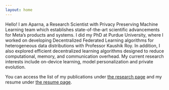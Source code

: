 ```yaml
---
layout: home
---
```


Hello! I am Aparna, a Research Scientist with Privacy Preserving Machine Learning team which establishes state-of-the-art scientific advancements for Meta’s products and systems. I did my PhD at Purdue University, where I worked on developing Decentralized Federated Learning algorithms for heterogeneous data distributions with Professor Kaushik Roy. In addition, I also explored efficient decentralized learning algorithms designed to reduce computational, memory, and communication overhead. My current research interests include on-device learning, model personalization and private evolution.

You can access the list of my publications under [the research page](/research/) and my resume under [the resume page](/resume/). 

